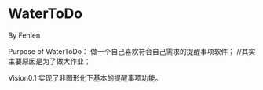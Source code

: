 # WaterToDo
By Fehlen

Purpose of WaterToDo：
    做一个自己喜欢符合自己需求的提醒事项软件；
    //其实主要原因是为了做大作业；
    
Vision0.1
    实现了非图形化下基本的提醒事项功能。
